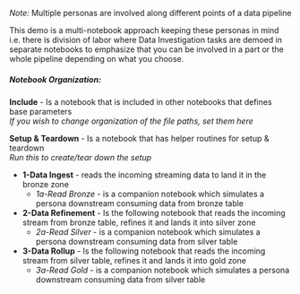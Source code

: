 <i> Note: </i> Multiple personas are involved along different points of a data pipeline

This demo is a multi-notebook approach keeping these personas in mind i.e. there is division of labor where Data Investigation tasks are demoed in separate notebooks to emphasize that you can be involved in a part or the whole pipeline depending on what you choose.

##### Notebook Organization:
<b>Include</b> - Is a notebook that is included in other notebooks that defines base parameters <br>
<i>If you wish to change organization of the file paths, set them here </i><br>

<b>Setup & Teardown</b> - Is a notebook that has helper routines for setup & teardown <br>
<i>Run this to create/tear down the setup</i>
  

* <b>1-Data Ingest</b> -  reads the incoming streaming data to land it in the bronze zone
  * <i>1a-Read Bronze</i> - is a companion notebook which simulates a persona downstream consuming data from bronze table
* <b>2-Data Refinement</b> - Is the following notebook that reads the incoming stream from bronze table, refines it and lands it into silver zone
  * <i>2a-Read Silver</i> - is a companion notebook which simulates a persona downstream consuming data from silver table
* <b>3-Data Rollup</b> - Is the following notebook that reads the incoming stream from silver table, refines it and lands it into gold zone
  * <i>3a-Read Gold</i> - is a companion notebook which simulates a persona downstream consuming data from silver table
